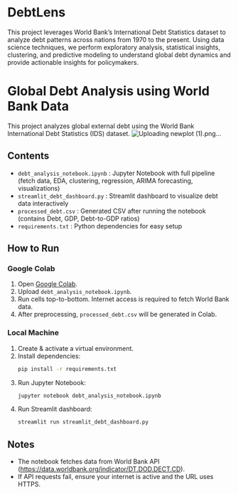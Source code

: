 # DebtLens
This project leverages World Bank’s International Debt Statistics dataset to analyze debt patterns across nations from 1970 to the present. Using data science techniques, we perform exploratory analysis, statistical insights, clustering, and predictive modeling to understand global debt dynamics and provide actionable insights for policymakers.
# Global Debt Analysis using World Bank Data

This project analyzes global external debt using the World Bank International Debt Statistics (IDS) dataset.
![Uploading newplot (1).png…]()


## Contents
- `debt_analysis_notebook.ipynb` : Jupyter Notebook with full pipeline (fetch data, EDA, clustering, regression, ARIMA forecasting, visualizations)
- `streamlit_debt_dashboard.py` : Streamlit dashboard to visualize debt data interactively
- `processed_debt.csv` : Generated CSV after running the notebook (contains Debt, GDP, Debt-to-GDP ratios)
- `requirements.txt` : Python dependencies for easy setup

## How to Run

### Google Colab
1. Open [Google Colab](https://colab.research.google.com).
2. Upload `debt_analysis_notebook.ipynb`.
3. Run cells top-to-bottom. Internet access is required to fetch World Bank data.
4. After preprocessing, `processed_debt.csv` will be generated in Colab.

### Local Machine
1. Create & activate a virtual environment.
2. Install dependencies:
   ```bash
   pip install -r requirements.txt
   ```
3. Run Jupyter Notebook:
   ```bash
   jupyter notebook debt_analysis_notebook.ipynb
   ```
4. Run Streamlit dashboard:
   ```bash
   streamlit run streamlit_debt_dashboard.py
   ```

## Notes
- The notebook fetches data from World Bank API (https://data.worldbank.org/indicator/DT.DOD.DECT.CD).
- If API requests fail, ensure your internet is active and the URL uses HTTPS.
